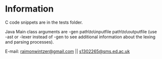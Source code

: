# Information #

C code snippets are in the tests folder.

Java Main class arguments are -gen path\to\inputfile path\to\outputfile (use -ast or -lexer instead of -gen to see additional information about the lexing and parsing processes).

E-mail: raimonwintzer@gmail.com || s1302265@sms.ed.ac.uk
